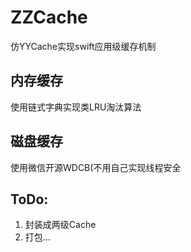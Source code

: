 # ZZCache
仿YYCache实现swift应用级缓存机制
## 内存缓存
使用链式字典实现类LRU淘汰算法
## 磁盘缓存
使用微信开源WDCB(不用自己实现线程安全

## ToDo:
1. 封装成两级Cache
2. 打包...
